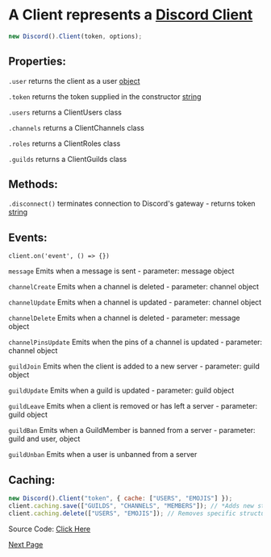 # A Client represents a [Discord Client](https://discord.com/developers/applications)

```js
new Discord().Client(token, options);
```

## Properties:

`.user` returns the client as a user [object](https://javascript.info/object)

`.token` returns the token supplied in the constructor [string](https://javascript.info/types#string)

`.users` returns a ClientUsers class

`.channels` returns a ClientChannels class

`.roles` returns a ClientRoles class

`.guilds` returns a ClientGuilds class

## Methods:

`.disconnect()` terminates connection to Discord's gateway - returns token [string](https://javascript.info/types#string)

## Events:

`client.on('event', () => {})`

`message` Emits when a message is sent - parameter: message object

`channelCreate` Emits when a channel is deleted - parameter: channel object

`channelUpdate` Emits when a channel is updated - parameter: channel object

`channelDelete` Emits when a channel is deleted - parameter: message object

`channelPinsUpdate` Emits when the pins of a channel is updated - parameter: channel object

`guildJoin` Emits when the client is added to a new server - parameter: guild object

`guildUpdate` Emits when a guild is updated - parameter: guild object

`guildLeave` Emits when a client is removed or has left a server - parameter: guild object

`guildBan` Emits when a GuildMember is banned from a server - parameter: guild and user, object

`guildUnban` Emits when a user is unbanned from a server

## Caching:

```js
new Discord().Client("token", { cache: ["USERS", "EMOJIS"] });
client.caching.save(["GUILDS", "CHANNELS", "MEMBERS"]); // *Adds new strucutres to be cached
client.caching.delete(["USERS", "EMOJIS"]); // Removes specific structures from the cache
```

Source Code: [Click Here](https://github.com/discordjslib/discordjslib/tree/main/lib/Classes/Client/Client.js)

[Next Page](https://github.com/discordjslib/discordjslib/blob/main/Documentation/Classes/Guild.md)
